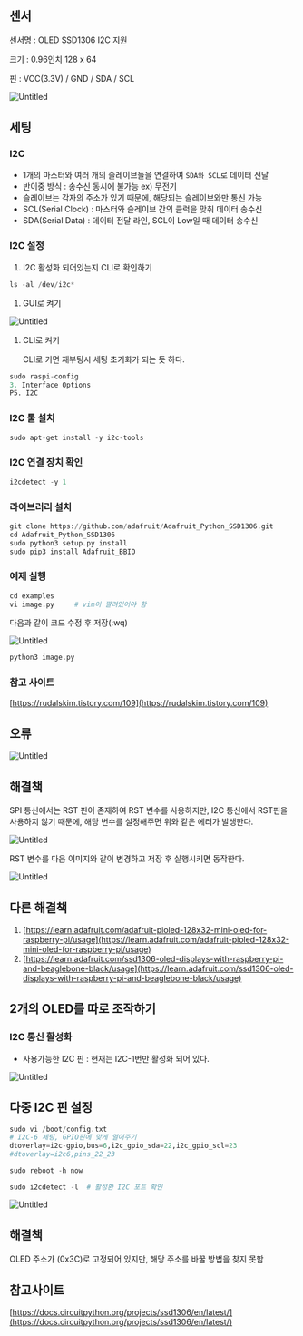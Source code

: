 ## 센서

센서명 : OLED SSD1306 I2C 지원

크기 : 0.96인치 128 x 64

핀 : VCC(3.3V) / GND / SDA / SCL

![Untitled](https://s3-us-west-2.amazonaws.com/secure.notion-static.com/613e078b-b01d-4802-b1e1-71ee32f210d6/Untitled.png)

## 세팅

### I2C

- 1개의 마스터와 여러 개의 슬레이브들을 연결하여 `SDA와 SCL`로 데이터 전달
- 반이중 방식 : 송수신 동시에 불가능 ex) 무전기
- 슬레이브는 각자의 주소가 있기 때문에, 해당되는 슬레이브와만 통신 가능
- SCL(Serial Clock) : 마스터와 슬레이브 간의 클럭을 맞춰 데이터 송수신
- SDA(Serial Data) : 데이터 전달 라인, SCL이 Low일 때 데이터 송수신

### I2C 설정

1. I2C 활성화 되어있는지 CLI로 확인하기

```python
ls -al /dev/i2c*
```

1. GUI로 켜기

![Untitled](https://s3-us-west-2.amazonaws.com/secure.notion-static.com/0e8db9d0-e49a-4c65-bd9a-29ce9c07693d/Untitled.png)

1. CLI로 켜기

   CLI로 키면 재부팅시 세팅 초기화가 되는 듯 하다.

```python
sudo raspi-config
3. Interface Options
P5. I2C
```

### I2C 툴 설치

```python
sudo apt-get install -y i2c-tools
```

### I2C 연결 장치 확인

```python
i2cdetect -y 1
```

### 라이브러리 설치

```python
git clone https://github.com/adafruit/Adafruit_Python_SSD1306.git
cd Adafruit_Python_SSD1306
sudo python3 setup.py install
sudo pip3 install Adafruit_BBIO
```

### 예제 실행

```python
cd examples
vi image.py     # vim이 깔려있어야 함
```

다음과 같이 코드 수정 후 저장(:wq)

![Untitled](https://s3-us-west-2.amazonaws.com/secure.notion-static.com/85a46a38-1b8b-47d2-85ce-a83e27380b8d/Untitled.png)

```python
python3 image.py
```

### 참고 사이트

[https://rudalskim.tistory.com/109](https://rudalskim.tistory.com/109)

## 오류

![Untitled](https://s3-us-west-2.amazonaws.com/secure.notion-static.com/c60b51c1-7e4e-4114-90d0-b2b93390c247/Untitled.png)

## 해결책

SPI 통신에서는 RST 핀이 존재하여 RST 변수를 사용하지만, I2C 통신에서 RST핀을 사용하지 않기 때문에, 해당 변수를 설정해주면 위와 같은 에러가 발생한다.

![Untitled](https://s3-us-west-2.amazonaws.com/secure.notion-static.com/5767aa3a-e266-4882-a4d6-58b04ce0cede/Untitled.png)

RST 변수를 다음 이미지와 같이 변경하고 저장 후 실행시키면 동작한다.

![Untitled](https://s3-us-west-2.amazonaws.com/secure.notion-static.com/684e67ba-600c-4b66-af2d-7a72ad516e27/Untitled.png)

## 다른 해결책

1. [https://learn.adafruit.com/adafruit-pioled-128x32-mini-oled-for-raspberry-pi/usage](https://learn.adafruit.com/adafruit-pioled-128x32-mini-oled-for-raspberry-pi/usage)
2. [https://learn.adafruit.com/ssd1306-oled-displays-with-raspberry-pi-and-beaglebone-black/usage](https://learn.adafruit.com/ssd1306-oled-displays-with-raspberry-pi-and-beaglebone-black/usage)

## 2개의 OLED를 따로 조작하기

### I2C 통신 활성화

- 사용가능한 I2C 핀 : 현재는 I2C-1번만 활성화 되어 있다.

![Untitled](https://s3-us-west-2.amazonaws.com/secure.notion-static.com/3511ebd5-51d3-4299-a9cd-15d7c25306a2/Untitled.png)

## 다중 I2C 핀 설정

```python
sudo vi /boot/config.txt
# I2C-6 세팅, GPIO핀에 맞게 열어주기
dtoverlay=i2c-gpio,bus=6,i2c_gpio_sda=22,i2c_gpio_scl=23
#dtoverlay=i2c6,pins_22_23

sudo reboot -h now

sudo i2cdetect -l  # 활성환 I2C 포트 확인
```

![Untitled](https://s3-us-west-2.amazonaws.com/secure.notion-static.com/b73576e5-4faa-4426-9f58-5f0adf665d7d/Untitled.png)

## 해결책

OLED 주소가 (0x3C)로 고정되어 있지만, 해당 주소를 바꿀 방법을 찾지 못함

## 참고사이트

[https://docs.circuitpython.org/projects/ssd1306/en/latest/](https://docs.circuitpython.org/projects/ssd1306/en/latest/)
